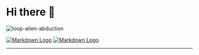 # Hi there 👋

 ![loop-alien-abduction](https://thumbs.gfycat.com/AggravatingQuaintBittern-max-1mb.gif) 
 
[![Markdown Logo](https://img.shields.io/badge/LinkedIn-0077B5?style=for-the-badge&logo=linkedin&logoColor=white)](https://www.linkedin.com/in/mustbemustak/ "LinkedIn") 
[![Markdown Logo](https://img.shields.io/badge/SoundCloud-FF3300?style=for-the-badge&logo=soundcloud&logoColor=white)](https://soundcloud.com/sky9nine)

---

<!-- Music is ♡
<p align="center">
    <img src="https://spotify-recently-played-readme.vercel.app/api?user=31o27432rmwtps6w6w7r4h2rsjou">
</p>
 -->
